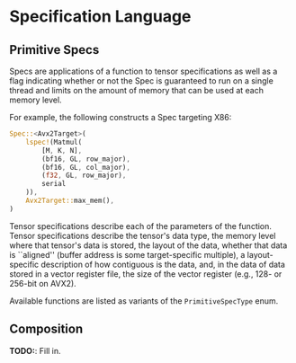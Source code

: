 # Specification Language

## Primitive Specs

Specs are applications of a function to tensor specifications as well as a flag
indicating whether or not the Spec is guaranteed to run on a single thread and limits
on the amount of memory that can be used at each memory level.

For example, the following constructs a Spec targeting X86:

```rust
Spec::<Avx2Target>(
    lspec!(Matmul(
        [M, K, N],
        (bf16, GL, row_major),
        (bf16, GL, col_major),
        (f32, GL, row_major),
        serial
    )),
    Avx2Target::max_mem(),
)
```

Tensor specifications describe each of the parameters of the function. Tensor
specifications describe the tensor's data type,
the memory level where that tensor's data is stored,
the layout of the data,
whether that data is ``aligned'' (buffer address is some target-specific multiple),
a layout-specific description of how contiguous is the data, and,
in the data of data stored in a vector register file, the size of the vector register
(e.g., 128- or 256-bit on AVX2).

Available functions are listed as variants of the `PrimitiveSpecType` enum.

## Composition

**TODO:**: Fill in.

